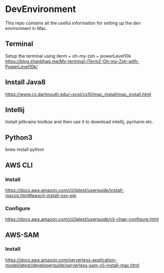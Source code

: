 # DevEnvironment
This repo contains all the useful information for setting up the dev environment in Mac.

## Terminal
Setup the terminal using iterm + oh-my-zsh + powerLevel10k
https://blog.shanbhag.me/My-terminal-iTerm2-Oh-my-Zsh-with-PowerLevel10k/

## Install Java8
https://www.cs.dartmouth.edu/~scot/cs10/mac_install/mac_install.html

## Intellij
Install jetbrains toolbox and then use it to download intellij, pycharm etc.

## Python3
brew install python

## AWS CLI
### Install
https://docs.aws.amazon.com/cli/latest/userguide/install-macos.html#awscli-install-osx-pip
### Configure
https://docs.aws.amazon.com/cli/latest/userguide/cli-chap-configure.html

## AWS-SAM
### Install
https://docs.aws.amazon.com/serverless-application-model/latest/developerguide/serverless-sam-cli-install-mac.html




